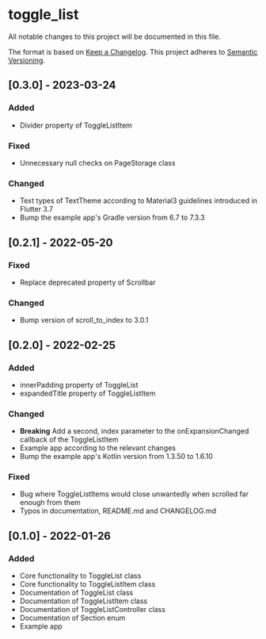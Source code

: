 # toggle_list

All notable changes to this project will be documented in this file.

The format is based on [Keep a Changelog](https://keepachangelog.com/en/1.0.0/).
This project adheres to [Semantic Versioning](https://semver.org/spec/v2.0.0.html).

## [0.3.0] - 2023-03-24
### Added
- Divider property of ToggleListItem
### Fixed
- Unnecessary null checks on PageStorage class
### Changed
- Text types of TextTheme according to Material3 guidelines introduced in Flutter 3.7
- Bump the example app's Gradle version from 6.7 to 7.3.3

## [0.2.1] - 2022-05-20
### Fixed
- Replace deprecated property of Scrollbar 
### Changed
- Bump version of scroll_to_index to 3.0.1 


## [0.2.0] - 2022-02-25
### Added
- innerPadding property of ToggleList 
- expandedTitle property of ToggleListItem
### Changed
- **Breaking** Add a second, index parameter to the onExpansionChanged callback of the ToggleListItem
- Example app according to the relevant changes
- Bump the example app's Kotlin version from 1.3.50 to 1.6.10
### Fixed
- Bug where ToggleListItems would close unwantedly when scrolled far enough from them
- Typos in documentation, README.md and CHANGELOG.md


## [0.1.0] - 2022-01-26
### Added
- Core functionality to ToggleList class
- Core functionality to ToggleListItem class
- Documentation of ToggleList class
- Documentation of ToggleListItem class
- Documentation of ToggleListController class
- Documentation of Section enum
- Example app

